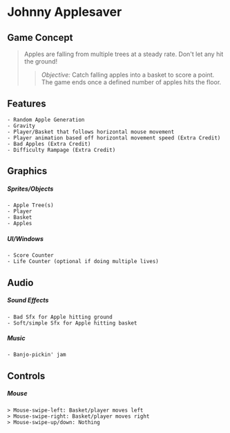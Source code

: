 # Johnny Applesaver

## Game Concept
> Apples are falling from multiple trees at a steady rate. Don't let any hit the ground!
>
>> *Objective:* Catch falling apples into a basket to score a point. The game ends once a defined number of apples hits the floor.


## Features
    - Random Apple Generation
    - Gravity
    - Player/Basket that follows horizontal mouse movement
    - Player animation based off horizontal movement speed (Extra Credit)
    - Bad Apples (Extra Credit)
    - Difficulty Rampage (Extra Credit)


## Graphics

##### Sprites/Objects
    - Apple Tree(s)
    - Player
    - Basket
    - Apples

##### UI/Windows
    - Score Counter
    - Life Counter (optional if doing multiple lives)


## Audio

##### Sound Effects
    - Bad Sfx for Apple hitting ground
    - Soft/simple Sfx for Apple hitting basket

##### Music
    - Banjo-pickin' jam


## Controls

##### Mouse
    > Mouse-swipe-left: Basket/player moves left
    > Mouse-swipe-right: Basket/player moves right
    > Mouse-swipe-up/down: Nothing
